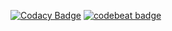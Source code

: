 [![Codacy Badge](https://api.codacy.com/project/badge/Grade/e33e7cb91f7c43999ef4d62161880a0f)](https://www.codacy.com/manual/IncPlusPlus/bigtoolbox-os?utm_source=github.com&amp;utm_medium=referral&amp;utm_content=IncPlusPlus/bigtoolbox-os&amp;utm_campaign=Badge_Grade)
[![codebeat badge](https://codebeat.co/badges/22a00715-a3a2-46e2-9053-bbe56a3af569)](https://codebeat.co/projects/github-com-incplusplus-bigtoolbox-os-master)
